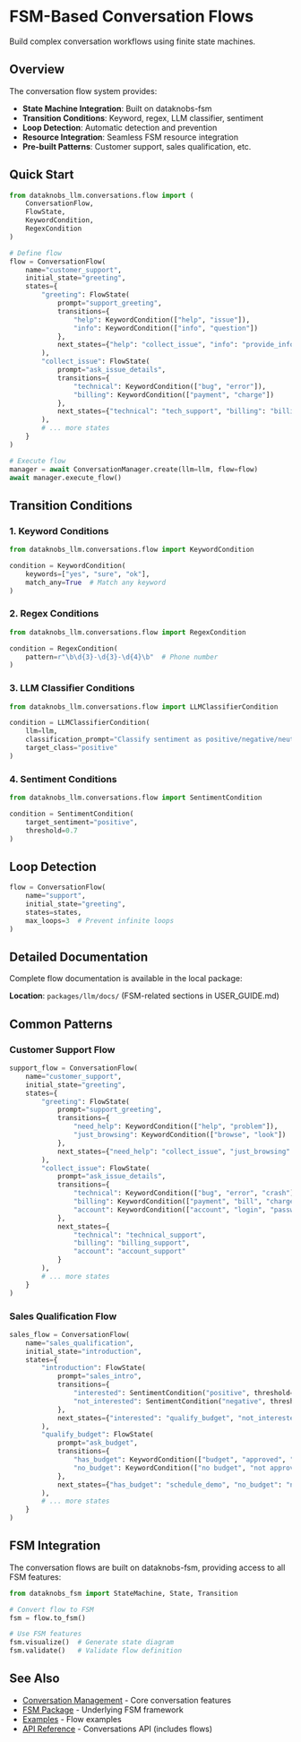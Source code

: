 # FSM-Based Conversation Flows

Build complex conversation workflows using finite state machines.

## Overview

The conversation flow system provides:

- **State Machine Integration**: Built on dataknobs-fsm
- **Transition Conditions**: Keyword, regex, LLM classifier, sentiment
- **Loop Detection**: Automatic detection and prevention
- **Resource Integration**: Seamless FSM resource integration
- **Pre-built Patterns**: Customer support, sales qualification, etc.

## Quick Start

```python
from dataknobs_llm.conversations.flow import (
    ConversationFlow,
    FlowState,
    KeywordCondition,
    RegexCondition
)

# Define flow
flow = ConversationFlow(
    name="customer_support",
    initial_state="greeting",
    states={
        "greeting": FlowState(
            prompt="support_greeting",
            transitions={
                "help": KeywordCondition(["help", "issue"]),
                "info": KeywordCondition(["info", "question"])
            },
            next_states={"help": "collect_issue", "info": "provide_info"}
        ),
        "collect_issue": FlowState(
            prompt="ask_issue_details",
            transitions={
                "technical": KeywordCondition(["bug", "error"]),
                "billing": KeywordCondition(["payment", "charge"])
            },
            next_states={"technical": "tech_support", "billing": "billing_support"}
        ),
        # ... more states
    }
)

# Execute flow
manager = await ConversationManager.create(llm=llm, flow=flow)
await manager.execute_flow()
```

## Transition Conditions

### 1. Keyword Conditions

```python
from dataknobs_llm.conversations.flow import KeywordCondition

condition = KeywordCondition(
    keywords=["yes", "sure", "ok"],
    match_any=True  # Match any keyword
)
```

### 2. Regex Conditions

```python
from dataknobs_llm.conversations.flow import RegexCondition

condition = RegexCondition(
    pattern=r"\b\d{3}-\d{3}-\d{4}\b"  # Phone number
)
```

### 3. LLM Classifier Conditions

```python
from dataknobs_llm.conversations.flow import LLMClassifierCondition

condition = LLMClassifierCondition(
    llm=llm,
    classification_prompt="Classify sentiment as positive/negative/neutral: {{text}}",
    target_class="positive"
)
```

### 4. Sentiment Conditions

```python
from dataknobs_llm.conversations.flow import SentimentCondition

condition = SentimentCondition(
    target_sentiment="positive",
    threshold=0.7
)
```

## Loop Detection

```python
flow = ConversationFlow(
    name="support",
    initial_state="greeting",
    states=states,
    max_loops=3  # Prevent infinite loops
)
```

## Detailed Documentation

Complete flow documentation is available in the local package:

**Location**: `packages/llm/docs/` (FSM-related sections in USER_GUIDE.md)

## Common Patterns

### Customer Support Flow

```python
support_flow = ConversationFlow(
    name="customer_support",
    initial_state="greeting",
    states={
        "greeting": FlowState(
            prompt="support_greeting",
            transitions={
                "need_help": KeywordCondition(["help", "problem"]),
                "just_browsing": KeywordCondition(["browse", "look"])
            },
            next_states={"need_help": "collect_issue", "just_browsing": "end"}
        ),
        "collect_issue": FlowState(
            prompt="ask_issue_details",
            transitions={
                "technical": KeywordCondition(["bug", "error", "crash"]),
                "billing": KeywordCondition(["payment", "bill", "charge"]),
                "account": KeywordCondition(["account", "login", "password"])
            },
            next_states={
                "technical": "technical_support",
                "billing": "billing_support",
                "account": "account_support"
            }
        ),
        # ... more states
    }
)
```

### Sales Qualification Flow

```python
sales_flow = ConversationFlow(
    name="sales_qualification",
    initial_state="introduction",
    states={
        "introduction": FlowState(
            prompt="sales_intro",
            transitions={
                "interested": SentimentCondition("positive", threshold=0.6),
                "not_interested": SentimentCondition("negative", threshold=0.6)
            },
            next_states={"interested": "qualify_budget", "not_interested": "polite_close"}
        ),
        "qualify_budget": FlowState(
            prompt="ask_budget",
            transitions={
                "has_budget": KeywordCondition(["budget", "approved", "allocated"]),
                "no_budget": KeywordCondition(["no budget", "not approved"])
            },
            next_states={"has_budget": "schedule_demo", "no_budget": "nurture"}
        ),
        # ... more states
    }
)
```

## FSM Integration

The conversation flows are built on dataknobs-fsm, providing access to all FSM features:

```python
from dataknobs_fsm import StateMachine, State, Transition

# Convert flow to FSM
fsm = flow.to_fsm()

# Use FSM features
fsm.visualize()  # Generate state diagram
fsm.validate()   # Validate flow definition
```

## See Also

- [Conversation Management](conversations.md) - Core conversation features
- [FSM Package](../../fsm/index.md) - Underlying FSM framework
- [Examples](../examples/conversation-flows.md) - Flow examples
- [API Reference](../api/conversations.md) - Conversations API (includes flows)
